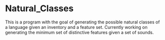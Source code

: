 # Natural_Classes
This is a program with the goal of generating the possible natural classes
of a language given an inventory and a feature set. Currently working 
on generating the minimum set of distinctive features given a set of sounds.



